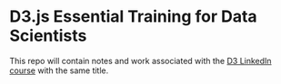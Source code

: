 # D3.js Essential Training for Data Scientists

This repo will contain notes and work associated with the
[D3 LinkedIn course](https://www.linkedin.com/learning/d3-js-essential-training-for-data-scientists/welcome?autoplay=true&resume=false&u=104155593)
with the same title.